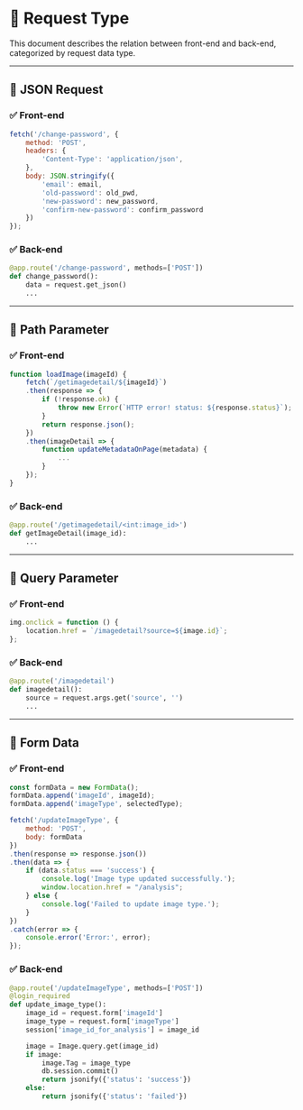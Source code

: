 # 📡 Request Type

This document describes the relation between front-end and back-end, categorized by request data type.

---

## 🔸 JSON Request

### ✅ Front-end

```js
fetch('/change-password', {
    method: 'POST',
    headers: {
        'Content-Type': 'application/json',
    },
    body: JSON.stringify({
        'email': email,
        'old-password': old_pwd,
        'new-password': new_password,
        'confirm-new-password': confirm_password
    })
});
```

### ✅ Back-end

```py
@app.route('/change-password', methods=['POST'])
def change_password():
    data = request.get_json()
    ...
```

---

## 🔸 Path Parameter

### ✅ Front-end

```js
function loadImage(imageId) {
    fetch(`/getimagedetail/${imageId}`)
    .then(response => {
        if (!response.ok) {
            throw new Error(`HTTP error! status: ${response.status}`);
        }
        return response.json();
    })
    .then(imageDetail => {
        function updateMetadataOnPage(metadata) {
            ...
        }
    });
}
```

### ✅ Back-end

```py
@app.route('/getimagedetail/<int:image_id>')
def getImageDetail(image_id):
    ...
```

---

## 🔸 Query Parameter

### ✅ Front-end

```js
img.onclick = function () {
    location.href = `/imagedetail?source=${image.id}`;
};
```

### ✅ Back-end

```py
@app.route('/imagedetail')
def imagedetail():
    source = request.args.get('source', '')
    ...
```

---

## 🔸 Form Data

### ✅ Front-end

```js
const formData = new FormData();
formData.append('imageId', imageId);
formData.append('imageType', selectedType);

fetch('/updateImageType', {
    method: 'POST',
    body: formData
})
.then(response => response.json())
.then(data => {
    if (data.status === 'success') {
        console.log('Image type updated successfully.');
        window.location.href = "/analysis";
    } else {
        console.log('Failed to update image type.');
    }
})
.catch(error => {
    console.error('Error:', error);
});
```

### ✅ Back-end

```py
@app.route('/updateImageType', methods=['POST'])
@login_required
def update_image_type():
    image_id = request.form['imageId']
    image_type = request.form['imageType']
    session['image_id_for_analysis'] = image_id

    image = Image.query.get(image_id)
    if image:
        image.Tag = image_type
        db.session.commit()
        return jsonify({'status': 'success'})
    else:
        return jsonify({'status': 'failed'})
```
